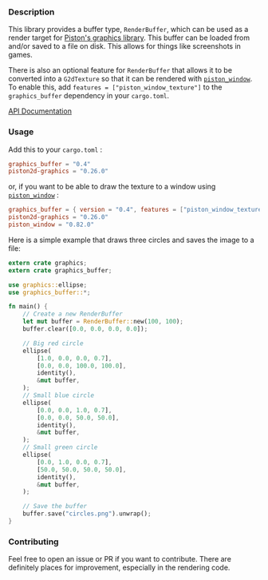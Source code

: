 ### Description

This library provides a buffer type, `RenderBuffer`, which can be used as a render target for [Piston's graphics library](https://github.com/PistonDevelopers/graphics). This buffer can be loaded from and/or saved to a file on disk. This allows for things like screenshots in games.

There is also an optional feature for `RenderBuffer` that allows it to be converted into a `G2dTexture` so that it can be rendered with [`piston_window`](https://github.com/PistonDevelopers/piston_window). To enable this, add `features = ["piston_window_texture"]` to the `graphics_buffer` dependency in your `cargo.toml`.

[API Documentation](https://docs.rs/graphics_buffer/)

### Usage

Add this to your `cargo.toml` :

```toml
graphics_buffer = "0.4"
piston2d-graphics = "0.26.0"
```

or, if you want to be able to draw the texture to a window using [`piston_window`](https://github.com/PistonDevelopers/piston_window) :

```toml
graphics_buffer = { version = "0.4", features = ["piston_window_texture"] }
piston2d-graphics = "0.26.0"
piston_window = "0.82.0"
```

Here is a simple example that draws three circles and saves the image to a file:

```rust
extern crate graphics;
extern crate graphics_buffer;

use graphics::ellipse;
use graphics_buffer::*;

fn main() {
    // Create a new RenderBuffer
    let mut buffer = RenderBuffer::new(100, 100);
    buffer.clear([0.0, 0.0, 0.0, 0.0]);

    // Big red circle
    ellipse(
        [1.0, 0.0, 0.0, 0.7],
        [0.0, 0.0, 100.0, 100.0],
        identity(),
        &mut buffer,
    );
    // Small blue circle
    ellipse(
        [0.0, 0.0, 1.0, 0.7],
        [0.0, 0.0, 50.0, 50.0],
        identity(),
        &mut buffer,
    );
    // Small green circle
    ellipse(
        [0.0, 1.0, 0.0, 0.7],
        [50.0, 50.0, 50.0, 50.0],
        identity(),
        &mut buffer,
    );

    // Save the buffer
    buffer.save("circles.png").unwrap();
}
```

### Contributing

Feel free to open an issue or PR if you want to contribute. There are definitely places for improvement, especially in the rendering code.
